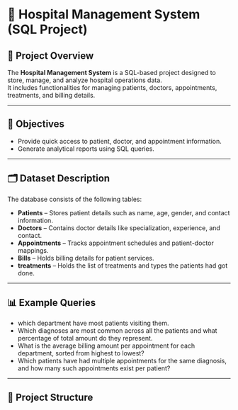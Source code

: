 # 🏥 Hospital Management System (SQL Project)

## 📌 Project Overview
The **Hospital Management System** is a SQL-based project designed to store, manage, and analyze hospital operations data.  
It includes functionalities for managing patients, doctors, appointments, treatments, and billing details.

---

## 🎯 Objectives
- Provide quick access to patient, doctor, and appointment information.
- Generate analytical reports using SQL queries.

---

## 🗂 Dataset Description
The database consists of the following tables:
- **Patients** – Stores patient details such as name, age, gender, and contact information.
- **Doctors** – Contains doctor details like specialization, experience, and contact.
- **Appointments** – Tracks appointment schedules and patient-doctor mappings.
- **Bills** – Holds billing details for patient services.
- **treatments** – Holds the list of treatments and types the patients had got done.

---

## 📊 Example Queries
- which department have most patients visiting them.
- Which diagnoses are most common across all the patients and what percentage of total amount do they represent.
- What is the average billing amount per appointment for each department, sorted from highest to lowest?
-  Which patients have had multiple appointments for the same diagnosis, and how many such appointments exist per patient?

---


## 📌 Project Structure
